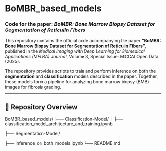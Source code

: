 # BoMBR_based_models
### Code for the paper: *BoMBR: Bone Marrow Biopsy Dataset for Segmentation of Reticulin Fibers*

This repository contains the official code accompanying the paper **“BoMBR: Bone Marrow Biopsy Dataset for Segmentation of Reticulin Fibers”**, published in the *Medical Imaging with Deep Learning for Biomedical Applications (MELBA) Journal*, Volume 3, Special Issue: MICCAI Open Data (2025).

The repository provides scripts to train and perform inference on both the **segmentation** and **classification** models described in the paper. Together, these models form a pipeline for analyzing bone marrow biopsy (BMB) images for fibrosis grading.

---

## 🧬 Repository Overview

BoMBR_based_models/
├── Classification-Model/
│   ├── classification_model_architecture_and_training.ipynb

├── Segmentation-Model/

├── inference_on_both_models.ipynb
└── README.md
